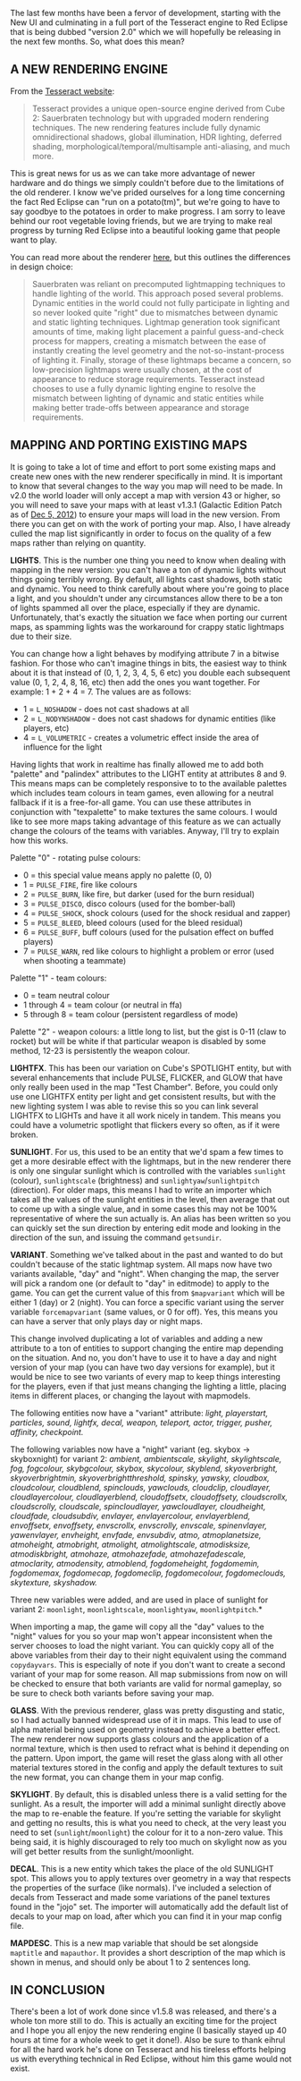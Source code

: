 The last few months have been a fervor of development, starting with the New UI and culminating in a full port of the Tesseract engine to Red Eclipse that is being dubbed "version 2.0" which we will hopefully be releasing in the next few months. So, what does this mean?

## A NEW RENDERING ENGINE

From the [Tesseract website](http://tesseract.gg/):
> Tesseract provides a unique open-source engine derived from Cube 2: Sauerbraten technology but with upgraded modern rendering techniques. The new rendering features include fully dynamic omnidirectional shadows, global illumination, HDR lighting, deferred shading, morphological/temporal/multisample anti-aliasing, and much more.

This is great news for us as we can take more advantage of newer hardware and do things we simply couldn't before due to the limitations of the old renderer. I know we've prided ourselves for a long time concerning the fact Red Eclipse can "run on a potato(tm)", but we're going to have to say goodbye to the potatoes in order to make progress. I am sorry to leave behind our root vegetable loving friends, but we are trying to make real progress by turning Red Eclipse into a beautiful looking game that people want to play.

You can read more about the renderer [here](http://tesseract.gg/renderer.txt), but this outlines the differences in design choice:

> Sauerbraten was reliant on precomputed lightmapping techniques to handle lighting of the world. This approach posed several problems. Dynamic entities in the world could not fully participate in lighting and so never looked quite "right" due to mismatches between dynamic and static lighting techniques. Lightmap generation took significant amounts of time, making light placement a painful guess-and-check process for mappers, creating a mismatch between the ease of instantly creating the level geometry and the not-so-instant-process of lighting it. Finally, storage of these lightmaps became a concern, so low-precision lightmaps were usually chosen, at the cost of appearance to reduce storage requirements. Tesseract instead chooses to use a fully dynamic lighting engine to resolve the mismatch between lighting of dynamic and static entities while making better trade-offs between appearance and storage requirements.

## MAPPING AND PORTING EXISTING MAPS

It is going to take a lot of time and effort to port some existing maps and create new ones with the new renderer specifically in mind. It is important to know that several changes to the way you map will need to be made. In v2.0 the world loader will only accept a map with version 43 or higher, so you will need to save your maps with at least v1.3.1 (Galactic Edition Patch as of [Dec 5, 2012](https://github.com/red-eclipse/oldsvnre/commit/51aaf7d1a8e95e7e8e34d20f1011c8f6a69be094)) to ensure your maps will load in the new version. From there you can get on with the work of porting your map. Also, I have already culled the map list significantly in order to focus on the quality of a few maps rather than relying on quantity.

**LIGHTS**. This is the number one thing you need to know when dealing with mapping in the new version: you can't have a ton of dynamic lights without things going terribly wrong. By default, all lights cast shadows, both static and dynamic. You need to think carefully about where you're going to place a light, and you shouldn't under any circumstances allow there to be a ton of lights spammed all over the place, especially if they are dynamic. Unfortunately, that's exactly the situation we face when porting our current maps, as spamming lights was the workaround for crappy static lightmaps due to their size.

You can change how a light behaves by modifying attribute 7 in a bitwise fashion. For those who can't imagine things in bits, the easiest way to think about it is that instead of (0, 1, 2, 3, 4, 5, 6 etc) you double each subsequent value (0, 1, 2, 4, 8, 16, etc) then add the ones you want together. For example: 1 + 2 + 4 = 7. The values are as follows:

- 1 = `L_NOSHADOW` - does not cast shadows at all
- 2 = `L_NODYNSHADOW` - does not cast shadows for dynamic entities (like players, etc)
- 4 = `L_VOLUMETRIC` - creates a volumetric effect inside the area of influence for the light

Having lights that work in realtime has finally allowed me to add both "palette" and "palindex" attributes to the LIGHT entity at attributes 8 and 9. This means maps can be completely responsive to to the available palettes which includes team colours in team games, even allowing for a neutral fallback if it is a free-for-all game. You can use these attributes in conjunction with "texpalette" to make textures the same colours. I would like to see more maps taking advantage of this feature as we can actually change the colours of the teams with variables. Anyway, I'll try to explain how this works.

Palette "0" - rotating pulse colours:
- 0 = this special value means apply no palette (0, 0)
- 1 = `PULSE_FIRE`, fire like colours
- 2 = `PULSE_BURN`, like fire, but darker (used for the burn residual)
- 3 = `PULSE_DISCO`, disco colours (used for the bomber-ball)
- 4 = `PULSE_SHOCK`, shock colours (used for the shock residual and zapper)
- 5 = `PULSE_BLEED`, bleed colours (used for the bleed residual)
- 6 = `PULSE_BUFF`, buff colours (used for the pulsation effect on buffed players)
- 7 = `PULSE_WARN`, red like colours to highlight a problem or error (used when shooting a teammate)

Palette "1" - team colours:
- 0 = team neutral colour
- 1 through 4 = team colour (or neutral in ffa)
- 5 through 8 = team colour (persistent regardless of mode)

Palette "2" - weapon colours: a little long to list, but the gist is 0-11 (claw to rocket) but will be white if that particular weapon is disabled by some method, 12-23 is persistently the weapon colour.

**LIGHTFX**. This has been our variation on Cube's SPOTLIGHT entity, but with several enhancements that include PULSE, FLICKER, and GLOW that have only really been used in the map "Test Chamber". Before, you could only use one LIGHTFX entity per light and get consistent results, but with the new lighting system I was able to revise this so you can link several LIGHTFX to LIGHTs and have it all work nicely in tandem. This means you could have a volumetric spotlight that flickers every so often, as if it were broken.

**SUNLIGHT**. For us, this used to be an entity that we'd spam a few times to get a more desirable effect with the lightmaps, but in the new renderer there is only one singular sunlight which is controlled with the variables `sunlight` (colour), `sunlightscale` (brightness) and `sunlightyaw`/`sunlightpitch` (direction). For older maps, this means I had to write an importer which takes all the values of the sunlight entities in the level, then average that out to come up with a single value, and in some cases this may not be 100% representative of where the sun actually is. An alias has been written so you can quickly set the sun direction by entering edit mode and looking in the direction of the sun, and issuing the command `getsundir`.

**VARIANT**. Something we've talked about in the past and wanted to do but couldn't because of the static lightmap system. All maps now have two variants available, "day" and "night". When changing the map, the server will pick a random one (or default to "day" in editmode) to apply to the game. You can get the current value of this from `$mapvariant` which will be either 1 (day) or 2 (night). You can force a specific variant using the server variable `forcemapvariant` (same values, or 0 for off). Yes, this means you can have a server that only plays day or night maps.

This change involved duplicating a lot of variables and adding a new attribute to a ton of entities to support changing the entire map depending on the situation. And no, you don't have to use it to have a day and night version of your map (you can have two day versions for example), but it would be nice to see two variants of every map to keep things interesting for the players, even if that just means changing the lighting a little, placing items in different places, or changing the layout with mapmodels.

The following entities now have a "variant" attribute: *light, playerstart, particles, sound, lightfx, decal, weapon, teleport, actor, trigger, pusher, affinity, checkpoint.*

The following variables now have a "night" variant (eg. skybox -> skyboxnight) for variant 2: *ambient, ambientscale, skylight, skylightscale, fog, fogcolour, skybgcolour, skybox, skycolour, skyblend, skyoverbright, skyoverbrightmin, skyoverbrightthreshold, spinsky, yawsky, cloudbox, cloudcolour, cloudblend, spinclouds, yawclouds, cloudclip, cloudlayer, cloudlayercolour, cloudlayerblend, cloudoffsetx, cloudoffsety, cloudscrollx, cloudscrolly, cloudscale, spincloudlayer, yawcloudlayer, cloudheight, cloudfade, cloudsubdiv, envlayer, envlayercolour, envlayerblend, envoffsetx, envoffsety, envscrollx, envscrolly, envscale, spinenvlayer, yawenvlayer, envheight, envfade, envsubdiv, atmo, atmoplanetsize, atmoheight, atmobright, atmolight, atmolightscale, atmodisksize, atmodiskbright, atmohaze, atmohazefade, atmohazefadescale, atmoclarity, atmodensity, atmoblend, fogdomeheight, fogdomemin, fogdomemax, fogdomecap, fogdomeclip, fogdomecolour, fogdomeclouds, skytexture, skyshadow.*

Three new variables were added, and are used in place of sunlight for variant 2: `moonlight`, `moonlightscale`, `moonlightyaw`, `moonlightpitch`.*

When importing a map, the game will copy all the "day" values to the "night" values for you so your map won't appear inconsistent when the server chooses to load the night variant. You can quickly copy all of the above variables from their day to their night equivalent using the command `copydayvars`. This is especially of note if you don't want to create a second variant of your map for some reason. All map submissions from now on will be checked to ensure that both variants are valid for normal gameplay, so be sure to check both variants before saving your map.

**GLASS**. With the previous renderer, glass was pretty disgusting and static, so I had actually banned widespread use of it in maps. This lead to use of alpha material being used on geometry instead to achieve a better effect. The new renderer now supports glass colours and the application of a normal texture, which is then used to refract what is behind it depending on the pattern. Upon import, the game will reset the glass along with all other material textures stored in the config and apply the default textures to suit the new format, you can change them in your map config.

**SKYLIGHT**. By default, this is disabled unless there is a valid setting for the sunlight. As a result, the importer will add a minimal sunlight directly above the map to re-enable the feature. If you're setting the variable for skylight and getting no results, this is what you need to check, at the very least you need to set (`sunlight`/`moonlight`) the colour for it to a non-zero value. This being said, it is highly discouraged to rely too much on skylight now as you will get better results from the sunlight/moonlight.

**DECAL**. This is a new entity which takes the place of the old SUNLIGHT spot. This allows you to apply textures over geometry in a way that respects the properties of the surface (like normals). I've included a selection of decals from Tesseract and made some variations of the panel textures found in the "jojo" set. The importer will automatically add the default list of decals to your map on load, after which you can find it in your map config file.

**MAPDESC**. This is a new map variable that should be set alongside `maptitle` and `mapauthor`. It provides a short description of the map which is shown in menus, and should only be about 1 to 2 sentences long.

## IN CONCLUSION

There's been a lot of work done since v1.5.8 was released, and there's a whole ton more still to do. This is actually an exciting time for the project and I hope you all enjoy the new rendering engine (I basically stayed up 40 hours at time for a whole week to get it done!). Also be sure to thank eihrul for all the hard work he's done on Tesseract and his tireless efforts helping us with everything technical in Red Eclipse, without him this game would not exist.
